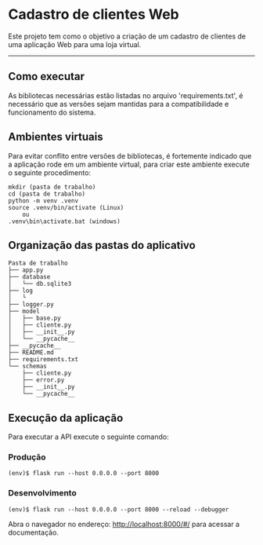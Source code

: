 # Cadastro de clientes Web
Este projeto tem como o objetivo a criação de um cadastro de clientes de uma aplicação Web para uma loja virtual.

---
## Como executar
As bibliotecas necessárias estão listadas no arquivo 'requirements.txt', é necessário que as versões sejam
mantidas para a compatibilidade e funcionamento do sistema.

## Ambientes virtuais
Para evitar conflito entre versões de bibliotecas, é fortemente indicado que a aplicação rode em um ambiente virtual, para criar este ambiente execute o seguinte procedimento:
```
mkdir (pasta de trabalho)
cd (pasta de trabalho)
python -m venv .venv
source .venv/bin/activate (Linux)
    ou
.venv\bin\activate.bat (windows)
```

## Organização das pastas do aplicativo

```
Pasta de trabalho
├── app.py
├── database
│   └── db.sqlite3
├── log
│   └
├── logger.py
├── model
│   ├── base.py
│   ├── cliente.py
│   ├── __init__.py
│   └── __pycache__
├── __pycache__
├── README.md
├── requirements.txt
└── schemas
    ├── cliente.py
    ├── error.py
    ├── __init__.py
    └── __pycache__
```

## Execução da aplicação
Para executar a API execute o seguinte comando:
### Produção
```
(env)$ flask run --host 0.0.0.0 --port 8000
```
### Desenvolvimento
```
(env)$ flask run --host 0.0.0.0 --port 8000 --reload --debugger
```

Abra o navegador no endereço: [http://localhost:8000/#/](http://localhost:8000/#/) para acessar a documentação.

